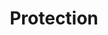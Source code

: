 ---
title: "Protection"

domain:
  grantedPower: |
    You can generate a protective ward as a supernatural ability. Grant someone you touch a resistance bonus equal to your cleric level on his or her next saving throw. Activating this power is a standard action. The protective ward is an abjuration effect with a duration of 1 hour that is usable once per day.
  spells: |
    1. {% spell_link sanctuary %}
    1. {% spell_link shield-other %}
    1. {% spell_link protection-from-energy %}
    1. {% spell_link spell-immunity %}
    1. {% spell_link spell-resistance %}
    1. {% spell_link antimagic-field %}
    1. {% spell_link repulsion %}
    1. {% spell_link mind-blank %}
    1. {% spell_link prismatic-sphere %}
---
